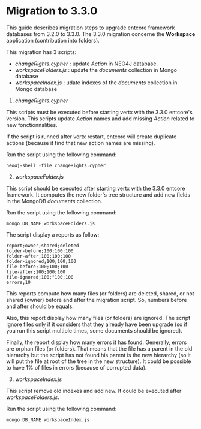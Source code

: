 # Migration to 3.3.0

This guide describes migration steps to upgrade entcore framework databases from 3.2.0 to 3.3.0.
The 3.3.0 migration concerne the **Workspace** application (contribution into folders).

This migration has 3 scripts:
- *changeRights.cypher* : update *Action* in NEO4J database.
- *workspaceFolders.js* : update the *documents* collection in Mongo database
- *workspaceIndex.js* : udate indexes of the *documents* collection in Mongo database


1. *changeRights.cypher*

This scripts must be executed before starting vertx with the 3.3.0 entcore's version.
This scripts update *Action* names and add missing *Action* related to new fonctionnalities.

If the script is runned after vertx restart, entcore will create duplicate actions (because it find that new action names are missing).

Run the script using the following command:

```
neo4j-shell -file changeRights.cypher 
```

2. *workspaceFolder.js*

This script should be executed after starting vertx with the 3.3.0 entcore framework.
It computes the new folder's tree structure and add new fields in the MongoDB *documents* collection.

Run the script using the following command:

```
mongo DB_NAME workspaceFolders.js
```

The script display a reports as follow:

```
report;owner;shared;deleted
folder-before;100;100;100
folder-after;100;100;100
folder-ignored;100;100;100
file-before;100;100;100
file-after;100;100;100
file-ignored;100;"100;100
errors;10

```

This reports compute how many files (or folders) are deleted, shared, or not shared (owner) before and after the migration script. So, numbers before and after should be equals. 

Also, this report display how many files (or folders) are ignored. The script ignore files only if it considers that they already have been upgrade (so if you run this script multiple times, some documents should be ignored).

Finally, the report display how many errors it has found. Generally, errors are orphan files (or folders). That means that the file has a parent in the old hierarchy but the script has not found his parent is the new hierarchy (so it will put the file at root of the tree in the new structure). It could be possible to have 1% of files in errors (because of corrupted data).

3. *workspaceIndex.js*

This script remove old indexes and add new.
It could be executed after *workspaceFolders.js*.


Run the script using the following command:

```
mongo DB_NAME workspaceIndex.js
```